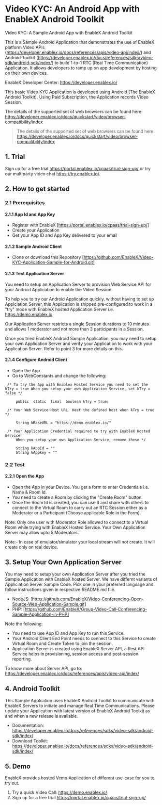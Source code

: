 # Video KYC: An Android App with EnableX Android Toolkit

Video KYC: A Sample Android App with EnableX Android Toolkit

This is a Sample Android Application that demonstrates the use of EnableX platform Video APIs (https://developer.enablex.io/docs/references/apis/video-api/index/) and Android Toolkit (https://developer.enablex.io/docs/references/sdks/video-sdk/android-sdk/index/) to build 1-to-1 RTC (Real Time Communication) Application. It allows developers to ramp up on app development by hosting on their own devices.

EnableX Developer Center: https://developer.enablex.io/

This basic Video KYC Application is developed using Android (The EnableX Android Toolkit). Using Paid Subscription, the Application records Video Session.

The details of the supported set of web browsers can be found here: https://developer.enablex.io/docs/quickstart/video/browser-compatibility/index

>The details of the supported set of web browsers can be found here:
https://developer.enablex.io/docs/quickstart/video/browser-compatibility/index

## 1. Trial

Sign up for a free trial https://portal.enablex.io/cpaas/trial-sign-up/ or try our multiparty video chat https://try.enablex.io/.

## 2. How to get started

### 2.1 Prerequisites

#### 2.1.1 App Id and App Key 

* Register with EnableX [https://portal.enablex.io/cpaas/trial-sign-up/] 
* Create your Application
* Get your App ID and App Key delivered to your email


#### 2.1.2 Sample Android Client 

* Clone or download this Repository [https://github.com/EnableX/Video-KYC-Application-Sample-for-Android.git] 


#### 2.1.3 Test Application Server

You need to setup an Application Server to provision Web Service API for your Android Application to enable the Video Session. 

To help you to try our Android Application quickly, without having to set up Applciation Server, this Application is shipped pre-configured to work in a "try" mode with EnableX hosted Application Server i.e. https://demo.enablex.io. 

Our Application Server restricts a single Session durations to 10 minutes and allows 1 moderator and not more than 3 participants in a Session.

Once you tried EnableX Android Sample Application, you may need to setup your own  Application Server and verify your Application to work with your Application Server.  Refer to point 3 for more details on this.


#### 2.1.4 Configure Android Client 

* Open the App
* Go to WebConstants and change the following:
``` 
 /* To try the App with Enablex Hosted Service you need to set the kTry = true When you setup your own Application Service, set kTry = false */
     
     public  static  final  boolean kTry = true;
     
 /* Your Web Service Host URL. Keet the defined host when kTry = true */
 
     String kBaseURL = "https://demo.enablex.io/"
     
 /* Your Application Credential required to try with EnableX Hosted Service
     When you setup your own Application Service, remove these */
     
     String kAppId = ""  
     String kAppkey = ""  
 ```
  
  ### 2.2 Test

  #### 2.2.1 Open the App

  * Open the App in your Device. You get a form to enter Credentials i.e. Name & Room Id.
  * You need to create a Room by clicking the "Create Room" button.
  * Once the Room Id is created, you can use it and share with others to connect to the Virtual Room to carry out an RTC Session either as a Moderator or a Participant (Choose applicable Role in the Form).

  Note: Only one user with Moderator Role allowed to connect to a Virtual Room while trying with EnableX Hosted Service. Your Own Application Server may allow upto 5 Moderators.
  
  Note:- In case of emulator/simulator your local stream will not create. It will create only on real device.
    
## 3. Setup Your Own Application Server

You may need to setup your own Application Server after you tried the Sample Application with EnableX hosted Server. We have differnt variants of Appliciation Server Sample Code. Pick one in your preferred language and follow instructions given in respective README.md file.

* NodeJS: [https://github.com/EnableX/Video-Conferencing-Open-Source-Web-Application-Sample.git]
* PHP: [https://github.com/EnableX/Group-Video-Call-Conferencing-Sample-Application-in-PHP]

Note the following:
* You need to use App ID and App Key to run this Service.
* Your Android Client End Point needs to connect to this Service to create Virtual Room and Create Token to join the session.
* Application Server is created using EnableX Server API, a Rest API Service helps in provisioning, session access and post-session reporting.  

To know more about Server API, go to:
https://developer.enablex.io/docs/references/apis/video-api/index/


## 4. Android Toolkit

This Sample Applcation uses EnableX Android Toolkit to communicate with EnableX Servers to initiate and manage Real Time Communications. Please update your Application with latest version of EnableX Android Toolkit as and when a new release is available.

* Documentation: https://developer.enablex.io/docs/references/sdks/video-sdk/android-sdk/index/
* Download Toolkit: https://developer.enablex.io/docs/references/sdks/video-sdk/android-sdk/index/

## 5. Demo

EnableX provides hosted Vemo Application of different use-case for you to try out.

1. Try a quick Video Call: https://demo.enablex.io/
2. Sign up for a free trial https://portal.enablex.io/cpaas/trial-sign-up/
